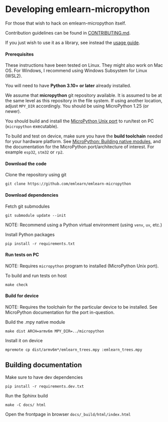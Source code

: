 
# Developing emlearn-micropython

For those that wish to hack on emlearn-micropython itself.

Contribution guidelines can be found in [CONTRIBUTING.md](CONTRIBUTING.md).

If you just wish to use it as a library, see instead the [usage guide](https://emlearn-micropython.readthedocs.io/en/latest/user_guide.html).

#### Prerequisites

These instructions have been tested on Linux.
They might also work on Mac OS.
For Windows, I recommend using Windows Subsystem for Linux (WSL2).

You will need to have **Python 3.10+ or later** already installed.

We assume that **micropython** git repository available.
It is assumed to be at the same level as this repository in the file system.
If using another location, adjust `MPY_DIR` accordingly.
You should be using MicroPython 1.25 (or newer).

You should build and install the [MicroPython Unix port](https://github.com/micropython/micropython/blob/master/ports/unix/README.md) to run/test on PC (`micropython` executable).

To build and test on device, make sure you have the **build toolchain** needed for your hardware platform.
See [MicroPython: Building native modules](https://docs.micropython.org/en/latest/develop/natmod.html),
and the documentation for the MicroPython port/architecture of interest.
For example `esp32`, `stm32` or `rp2`.


#### Download the code

Clone the repository using git
```
git clone https://github.com/emlearn/emlearn-micropython
```

#### Download dependencies

Fetch git submodules

```
git submodule update --init
```

NOTE: Recommend using a Python virtual environment (using `venv`, `uv`, etc.)

Install Python packages
```
pip install -r requirements.txt
```


#### Run tests on PC

NOTE: Requires `micropython` program to installed (MicroPython Unix port).

To build and run tests on host
```
make check
```


#### Build for device

NOTE: Requires the toolchain for the particular device to be installed.
See MicroPython documentation for the port in-question.

Build the .mpy native module
```
make dist ARCH=armv6m MPY_DIR=../micropython
```

Install it on device
```
mpremote cp dist/armv6m*/emlearn_trees.mpy :emlearn_trees.mpy
```


## Building documentation

Make sure to have dev dependencies

```
pip install -r requirements.dev.txt
```

Run the Sphinx build

```
make -C docs/ html
```

Open the frontpage in browser `docs/_build/html/index.html`

